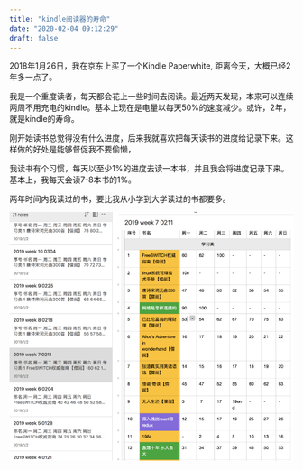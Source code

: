 ```yaml
---
title: "kindle阅读器的寿命"
date: "2020-02-04 09:12:29"
draft: false
---
```

2018年1月26日，我在京东上买了一个Kindle Paperwhite, 距离今天，大概已经2年多一点了。

我是一个重度读者，每天都会花上一些时间去阅读。最近两天发现，本来可以连续两周不用充电的kindle。基本上现在是电量以每天50%的速度减少。或许，2年，就是kindle的寿命。

刚开始读书总觉得没有什么进度，后来我就喜欢把每天读书的进度给记录下来。这样做的好处是能够督促我不要偷懒，

我读书有个习惯，每天以至少1%的进度去读一本书，并且我会将进度记录下来。基本上，我每天会读7-8本书的1%。

两年时间内我读过的书，要比我从小学到大学读过的书都要多。

![](2022-10-29-19-37-57.png)